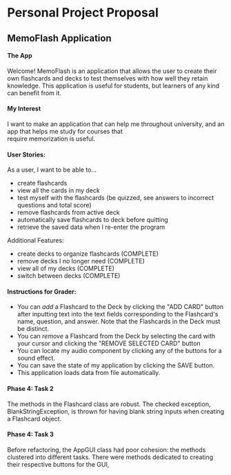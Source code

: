 # Personal Project Proposal

## MemoFlash Application


#### The App

Welcome! MemoFlash is an application that allows the user to create their own flashcards and decks to test themselves 
with how well they retain knowledge. This application is useful for students, but learners of any kind can benefit from it.

#### My Interest

I want to make an application that can help me throughout university, and an app that helps me study for courses that  
require memorization is useful.


#### User Stories:  

As a user, I want to be able to... 
- create flashcards
- view all the cards in my deck
- test myself with the flashcards (be quizzed, see answers to incorrect questions and total score)
- remove flashcards from active deck
- automatically save flashcards to deck before quitting
- retrieve the saved data when I re-enter the program

Additional Features: 
- create decks to organize flashcards (COMPLETE)
- remove decks I no longer need (COMPLETE)
- view all of my decks (COMPLETE)
- switch between decks (COMPLETE)

#### Instructions for Grader:
- You can *add* a Flashcard to the Deck by clicking the "ADD CARD" button after inputting text into the text fields 
corresponding to the Flashcard's name, question, and answer. Note that the Flashcards in the Deck must be distinct.
- You can *remove* a Flashcard from the Deck by selecting the card with your cursor and clicking the "REMOVE SELECTED 
CARD" button
- You can locate my audio component by clicking any of the buttons for a sound effect.
- You can save the state of my application by clicking the SAVE button.
- This application loads data from file automatically.

#### Phase 4: Task 2
The methods in the Flashcard class are robust. The checked exception, BlankStringException, is thrown for having blank string inputs when creating a Flashcard object.

#### Phase 4: Task 3
Before refactoring, the AppGUI class had poor cohesion: the methods clustered into different tasks. There were methods dedicated to creating their respective buttons for the GUI, 
